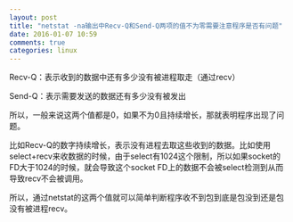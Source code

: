 ```yaml
---
layout: post
title: "netstat -na输出中Recv-Q和Send-Q两项的值不为零需要注意程序是否有问题"
date: 2016-01-07 10:59
comments: true
categories: linux
---
```


Recv-Q：表示收到的数据中还有多少没有被进程取走（通过recv）

Send-Q：表示需要发送的数据还有多少没有被发出

所以，一般来说这两个值都是0，如果不为0且持续增长，那就表明程序出现了问题。

比如Recv-Q的数字持续增长，表示没有进程去取这些收到的数据。比如使用select+recv来收数据的时候，由于select有1024这个限制，所以如果socket的FD大于1024的时候，就会导致这个socket FD上的数据不会被select检测到从而导致recv不会被调用。

所以，通过netstat的这两个值就可以简单判断程序收不到包到底是包没到还是包没有被进程recv。
